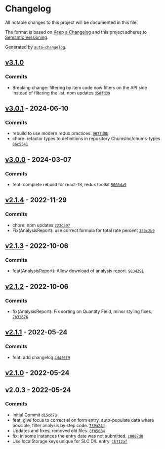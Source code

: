# Changelog

All notable changes to this project will be documented in this file.

The format is based on [Keep a Changelog](https://keepachangelog.com/en/1.0.0/)
and this project adheres to [Semantic Versioning](https://semver.org/spec/v2.0.0.html).

Generated by [`auto-changelog`](https://github.com/CookPete/auto-changelog).

## [v3.1.0](https://github.com/UtahGooner/direct-labor-entry-slc/compare/v3.0.1...v3.1.0)

### Commits

- Breaking change: filtering by item code now filters on the API side instead of filtering the list, npm updates [`d50fd39`](https://github.com/UtahGooner/direct-labor-entry-slc/commit/d50fd39a4519587213270d1e23c80713c2cfda9d)

## [v3.0.1](https://github.com/UtahGooner/direct-labor-entry-slc/compare/v3.0.0...v3.0.1) - 2024-06-10

### Commits

- rebuild to use modern redux practices. [`0627d0b`](https://github.com/UtahGooner/direct-labor-entry-slc/commit/0627d0bc2815140b056611b2dfccd05afb4e3fc5)
- chore: refactor types to definitions in repository ChumsInc/chums-types [`06c5541`](https://github.com/UtahGooner/direct-labor-entry-slc/commit/06c5541fda6c5c2e00fabe797f3d13b5c26be1f1)

## [v3.0.0](https://github.com/UtahGooner/direct-labor-entry-slc/compare/v2.1.4...v3.0.0) - 2024-03-07

### Commits

- feat: complete rebuild for react-18, redux toolkit [`5060da9`](https://github.com/UtahGooner/direct-labor-entry-slc/commit/5060da90cfb761a2e2c89ac2df272ba8c9f2217b)

## [v2.1.4](https://github.com/UtahGooner/direct-labor-entry-slc/compare/v2.1.3...v2.1.4) - 2022-11-29

### Commits

- chore: npm updates [`223da07`](https://github.com/UtahGooner/direct-labor-entry-slc/commit/223da0796ad6bc8980c6b491a43240d51b1366a5)
- Fix(AnalysisReport): use correct formula for total rate percent [`359c2b9`](https://github.com/UtahGooner/direct-labor-entry-slc/commit/359c2b956771b343cb9f8c882c922cde2d8f3975)

## [v2.1.3](https://github.com/UtahGooner/direct-labor-entry-slc/compare/v2.1.2...v2.1.3) - 2022-10-06

### Commits

- feat(AnalysisReport): Allow download of analysis report. [`9034291`](https://github.com/UtahGooner/direct-labor-entry-slc/commit/90342914cd42774ea362db9f4e56d1525ecd1540)

## [v2.1.2](https://github.com/UtahGooner/direct-labor-entry-slc/compare/v2.1.1...v2.1.2) - 2022-10-06

### Commits

- fix(AnalysisReport): Fix sorting on Quantity Field, minor styling fixes. [`2b32676`](https://github.com/UtahGooner/direct-labor-entry-slc/commit/2b32676388b400eae484ff43b10e9d36479b3654)

## [v2.1.1](https://github.com/UtahGooner/direct-labor-entry-slc/compare/v2.1.0...v2.1.1) - 2022-05-24

### Commits

- feat: add changelog [`4d4f6f9`](https://github.com/UtahGooner/direct-labor-entry-slc/commit/4d4f6f971a01873b3c778ac9c748933e46403cd7)

## [v2.1.0](https://github.com/UtahGooner/direct-labor-entry-slc/compare/v2.0.3...v2.1.0) - 2022-05-24

## v2.0.3 - 2022-05-24

### Commits

- Initial Commit [`d15cd78`](https://github.com/UtahGooner/direct-labor-entry-slc/commit/d15cd783545341a16acb71dcbb3b9967391be111)
- feat: give focus to correct el on form entry, auto-populate data where possible, filter analysis by step code. [`730a24d`](https://github.com/UtahGooner/direct-labor-entry-slc/commit/730a24dd7553d6f85a0a237497e1b027c6434271)
- Updates and fixes, removed old files. [`8f05684`](https://github.com/UtahGooner/direct-labor-entry-slc/commit/8f056842b744d52e545b96f033145b849ccd4646)
- fix: in some instances the entry date was not submitted. [`c0087d8`](https://github.com/UtahGooner/direct-labor-entry-slc/commit/c0087d853792bca8ca7729e69a0c8d50d509be13)
- Use localStorage keys unique for SLC D/L entry. [`1b712af`](https://github.com/UtahGooner/direct-labor-entry-slc/commit/1b712af3470872ae871cbf990c6d7d2e4e76153b)
